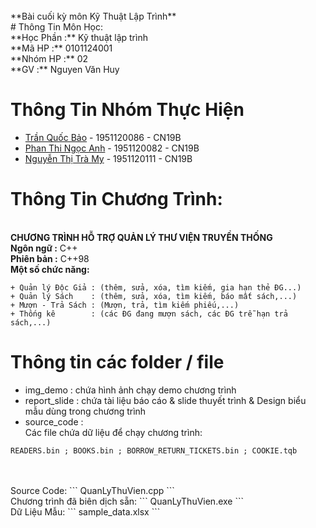 </br>
**Bài cuối kỳ môn Kỹ Thuật Lập Trình**

</br>
# Thông Tin Môn Học:
</br>**Học Phần :** Kỹ thuật lập trình
</br>**Mã HP    :**     0101124001
</br>**Nhóm HP  :**         02
</br>**GV       :**   Nguyen Văn Huy

# Thông Tin Nhóm Thực Hiện
* [Trần Quốc Bảo](https://fb.com/100005461099003)     - 1951120086 - CN19B
* [Phan Thi Ngọc Anh](https://fb.com/100028613112511) - 1951120082 - CN19B
* [Nguyễn Thị Trà My](https://fb.com/100012510330168) - 1951120111 - CN19B

# Thông Tin Chương Trình:
</br>**CHƯƠNG TRÌNH HỖ TRỢ QUẢN LÝ THƯ VIỆN TRUYỀN THỐNG**
</br>**Ngôn ngữ  :** C++
</br>**Phiên bản :** C++98
</br>**Một số chức năng:**
```
+ Quản lý Độc Giả : (thêm, sửa, xóa, tìm kiếm, gia hạn thẻ ĐG...)
+ Quản lý Sách    : (thêm, sửa, xóa, tìm kiếm, báo mất sách,...)
+ Mượn - Trả Sách : (Mượn, trả, tìm kiếm phiếu,...)
+ Thống kê        : (các ĐG đang mượn sách, các ĐG trễ hạn trả sách,...)
```
# Thông tin các folder / file
* img_demo     : chứa hình ảnh chạy demo chương trình
* report_slide : chứa tài liệu báo cáo & slide thuyết trình & Design biểu mẫu dùng trong chương trình
* source_code  :
</br>Các file chứa dữ liệu để chạy chương trình:
```
READERS.bin ; BOOKS.bin ; BORROW_RETURN_TICKETS.bin ; COOKIE.tqb
```
</br>
</br>Source Code:
```
QuanLyThuVien.cpp
```
</br>Chương trình đã biên dịch sẵn:
```
QuanLyThuVien.exe
```
</br>Dữ Liệu Mẫu:
```
sample_data.xlsx
```
